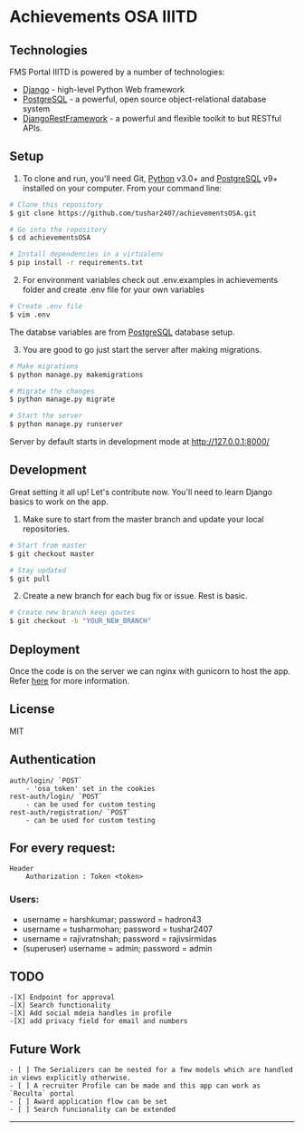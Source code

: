 # **Achievements OSA IIITD**

## Technologies

FMS Portal IIITD is powered by a number of technologies:

- [Django] - high-level Python Web framework
- [PostgreSQL] - a powerful, open source object-relational database system
- [DjangoRestFramework] - a powerful and flexible toolkit to but RESTful APIs.
## Setup

1. To clone and run, you'll need Git, [Python] v3.0+ and [PostgreSQL] v9+ installed on your computer. From your command line:

```bash
# Clone this repository
$ git clone https://github.com/tushar2407/achievementsOSA.git

# Go into the repository
$ cd achievementsOSA

# Install dependencies in a virtualenv
$ pip install -r requirements.txt
```

2. For environment variables check out .env.examples in achievements folder and create .env file for your own variables

```bash
# Create .env file
$ vim .env
```

The databse variables are from [PostgreSQL] database setup.


3. You are good to go just start the server after making migrations.

```bash
# Make migrations
$ python manage.py makemigrations

# Migrate the changes
$ python manage.py migrate

# Start the server
$ python manage.py runserver
```

Server by default starts in development mode at http://127.0.0.1:8000/

## Development

Great setting it all up! Let's contribute now. You'll need to learn Django basics to work on the app.

1. Make sure to start from the master branch and update your local repositories.

```bash
# Start from master
$ git checkout master

# Stay updated
$ git pull
```

2. Create a new branch for each bug fix or issue. Rest is basic.

```bash
# Create new branch keep qoutes
$ git checkout -b "YOUR_NEW_BRANCH"
```

## Deployment

Once the code is on the server we can nginx with gunicorn to host the app. Refer [here](https://www.digitalocean.com/community/tutorials/how-to-set-up-django-with-postgres-nginx-and-gunicorn-on-ubuntu-18-04) for more information.

## License

MIT

## Authentication
    auth/login/ `POST`
        - 'osa_token' set in the cookies
    rest-auth/login/ `POST`
        - can be used for custom testing
    rest-auth/registration/ `POST`
        - can be used for custom testing

## For every request:
    Header
        Authorization : Token <token>

### Users:
- username = harshkumar; password = hadron43
- username = tusharmohan; password = tushar2407
- username = rajivratnshah; password = rajivsirmidas
- (superuser) username = admin; password = admin

## TODO
    -[X] Endpoint for approval
    -[X] Search functionality
    -[X] Add social mdeia handles in profile
    -[X] add privacy field for email and numbers

## Future Work
    - [ ] The Serializers can be nested for a few models which are handled in views explicitly otherwise.
    - [ ] A recruiter Profile can be made and this app can work as `Reculta` portal
    - [ ] Award application flow can be set 
    - [ ] Search funcionality can be extended 

---
[django]: https://docs.djangoproject.com/
[postgresql]: https://www.postgresql.org/
[twitter bootstrap]: https://getbootstrap.com/
[jquery]: http://jquery.com
[font awesome]: https://github.com/FortAwesome/Font-Awesome
[python]: https://www.python.org/download/releases/3.0/
[django compressor]: https://django-compressor.readthedocs.io/en/stable/
[djangorestframework]: https://www.django-rest-framework.org/
